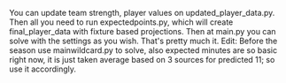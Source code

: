 You can update team strength, player values on updated_player_data.py. Then all you need to run expectedpoints.py, which will create final_player_data with fixture based projections. Then at main.py you can solve with the settings as you wish. That's pretty much it.
Edit: Before the season use mainwildcard.py to solve, also expected minutes are so basic right now, it is just taken average based on 3 sources for predicted 11; so use it accordingly.
